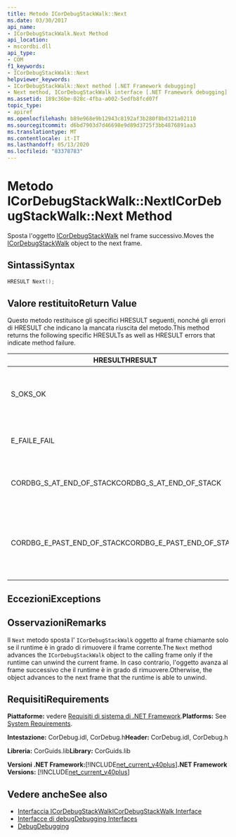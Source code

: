```yaml
---
title: Metodo ICorDebugStackWalk::Next
ms.date: 03/30/2017
api_name:
- ICorDebugStackWalk.Next Method
api_location:
- mscordbi.dll
api_type:
- COM
f1_keywords:
- ICorDebugStackWalk::Next
helpviewer_keywords:
- ICorDebugStackWalk::Next method [.NET Framework debugging]
- Next method, ICorDebugStackWalk interface [.NET Framework debugging]
ms.assetid: 189c36be-028c-4fba-a002-5edfb8fcd07f
topic_type:
- apiref
ms.openlocfilehash: b89e968e9b12943c8192af3b280f8bd321a02110
ms.sourcegitcommit: d6bd7903d7d46698e9d89d3725f3bb4876891aa3
ms.translationtype: MT
ms.contentlocale: it-IT
ms.lasthandoff: 05/13/2020
ms.locfileid: "83378783"
---
```

# <a name="icordebugstackwalknext-method"></a><span data-ttu-id="039f3-102">Metodo ICorDebugStackWalk::Next</span><span class="sxs-lookup"><span data-stu-id="039f3-102">ICorDebugStackWalk::Next Method</span></span>
<span data-ttu-id="039f3-103">Sposta l'oggetto [ICorDebugStackWalk](icordebugstackwalk-interface.md) nel frame successivo.</span><span class="sxs-lookup"><span data-stu-id="039f3-103">Moves the [ICorDebugStackWalk](icordebugstackwalk-interface.md) object to the next frame.</span></span>  
  
## <a name="syntax"></a><span data-ttu-id="039f3-104">Sintassi</span><span class="sxs-lookup"><span data-stu-id="039f3-104">Syntax</span></span>  
  
```cpp  
HRESULT Next();  
```  
  
## <a name="return-value"></a><span data-ttu-id="039f3-105">Valore restituito</span><span class="sxs-lookup"><span data-stu-id="039f3-105">Return Value</span></span>  
 <span data-ttu-id="039f3-106">Questo metodo restituisce gli specifici HRESULT seguenti, nonché gli errori di HRESULT che indicano la mancata riuscita del metodo.</span><span class="sxs-lookup"><span data-stu-id="039f3-106">This method returns the following specific HRESULTs as well as HRESULT errors that indicate method failure.</span></span>  
  
|<span data-ttu-id="039f3-107">HRESULT</span><span class="sxs-lookup"><span data-stu-id="039f3-107">HRESULT</span></span>|<span data-ttu-id="039f3-108">Description</span><span class="sxs-lookup"><span data-stu-id="039f3-108">Description</span></span>|  
|-------------|-----------------|  
|<span data-ttu-id="039f3-109">S_OK</span><span class="sxs-lookup"><span data-stu-id="039f3-109">S_OK</span></span>|<span data-ttu-id="039f3-110">Il runtime è stato rimosso fino al frame successivo. vedere la sezione Osservazioni.</span><span class="sxs-lookup"><span data-stu-id="039f3-110">The runtime successfully unwound to the next frame (see Remarks).</span></span>|  
|<span data-ttu-id="039f3-111">E_FAIL</span><span class="sxs-lookup"><span data-stu-id="039f3-111">E_FAIL</span></span>|<span data-ttu-id="039f3-112">`ICorDebugStackWalk`Impossibile avanzare l'oggetto.</span><span class="sxs-lookup"><span data-stu-id="039f3-112">The `ICorDebugStackWalk` object could not be advanced.</span></span>|  
|<span data-ttu-id="039f3-113">CORDBG_S_AT_END_OF_STACK</span><span class="sxs-lookup"><span data-stu-id="039f3-113">CORDBG_S_AT_END_OF_STACK</span></span>|<span data-ttu-id="039f3-114">È stata raggiunta la fine dello stack come risultato della rimozione.</span><span class="sxs-lookup"><span data-stu-id="039f3-114">The end of the stack was reached as a result of this unwind.</span></span>|  
|<span data-ttu-id="039f3-115">CORDBG_E_PAST_END_OF_STACK</span><span class="sxs-lookup"><span data-stu-id="039f3-115">CORDBG_E_PAST_END_OF_STACK</span></span>|<span data-ttu-id="039f3-116">Il puntatore al frame è già alla fine dello stack. non è pertanto possibile accedere a nessun frame aggiuntivo.</span><span class="sxs-lookup"><span data-stu-id="039f3-116">The frame pointer is already at the end of the stack; therefore, no additional frames can be accessed.</span></span>|  
  
## <a name="exceptions"></a><span data-ttu-id="039f3-117">Eccezioni</span><span class="sxs-lookup"><span data-stu-id="039f3-117">Exceptions</span></span>  
  
## <a name="remarks"></a><span data-ttu-id="039f3-118">Osservazioni</span><span class="sxs-lookup"><span data-stu-id="039f3-118">Remarks</span></span>  
 <span data-ttu-id="039f3-119">Il `Next` metodo sposta l' `ICorDebugStackWalk` oggetto al frame chiamante solo se il runtime è in grado di rimuovere il frame corrente.</span><span class="sxs-lookup"><span data-stu-id="039f3-119">The `Next` method advances the `ICorDebugStackWalk` object to the calling frame only if the runtime can unwind the current frame.</span></span> <span data-ttu-id="039f3-120">In caso contrario, l'oggetto avanza al frame successivo che il runtime è in grado di rimuovere.</span><span class="sxs-lookup"><span data-stu-id="039f3-120">Otherwise, the object advances to the next frame that the runtime is able to unwind.</span></span>  
  
## <a name="requirements"></a><span data-ttu-id="039f3-121">Requisiti</span><span class="sxs-lookup"><span data-stu-id="039f3-121">Requirements</span></span>  
 <span data-ttu-id="039f3-122">**Piattaforme:** vedere [Requisiti di sistema di .NET Framework](../../get-started/system-requirements.md).</span><span class="sxs-lookup"><span data-stu-id="039f3-122">**Platforms:** See [System Requirements](../../get-started/system-requirements.md).</span></span>  
  
 <span data-ttu-id="039f3-123">**Intestazione:** CorDebug.idl, CorDebug.h</span><span class="sxs-lookup"><span data-stu-id="039f3-123">**Header:** CorDebug.idl, CorDebug.h</span></span>  
  
 <span data-ttu-id="039f3-124">**Libreria:** CorGuids.lib</span><span class="sxs-lookup"><span data-stu-id="039f3-124">**Library:** CorGuids.lib</span></span>  
  
 <span data-ttu-id="039f3-125">**Versioni .NET Framework:**[!INCLUDE[net_current_v40plus](../../../../includes/net-current-v40plus-md.md)]</span><span class="sxs-lookup"><span data-stu-id="039f3-125">**.NET Framework Versions:** [!INCLUDE[net_current_v40plus](../../../../includes/net-current-v40plus-md.md)]</span></span>  
  
## <a name="see-also"></a><span data-ttu-id="039f3-126">Vedere anche</span><span class="sxs-lookup"><span data-stu-id="039f3-126">See also</span></span>

- [<span data-ttu-id="039f3-127">Interfaccia ICorDebugStackWalk</span><span class="sxs-lookup"><span data-stu-id="039f3-127">ICorDebugStackWalk Interface</span></span>](icordebugstackwalk-interface.md)
- [<span data-ttu-id="039f3-128">Interfacce di debug</span><span class="sxs-lookup"><span data-stu-id="039f3-128">Debugging Interfaces</span></span>](debugging-interfaces.md)
- [<span data-ttu-id="039f3-129">Debug</span><span class="sxs-lookup"><span data-stu-id="039f3-129">Debugging</span></span>](index.md)
